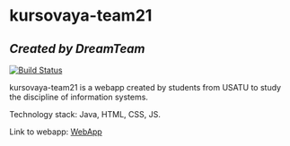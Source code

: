 # kursovaya-team21

## _Created by DreamTeam_

[![Build Status](http://app.travis-ci.com/buildStatus/icon?job=kursovaya-team21&style=flat-square)](http://app.travis-ci.com/job/kursovaya-team21/)

kursovaya-team21 is a webapp created by students from USATU to study the discipline of information systems.

Technology stack: Java, HTML, CSS, JS.

Link to webapp: [WebApp](http://25.19.65.56:49002/WebApp/)
